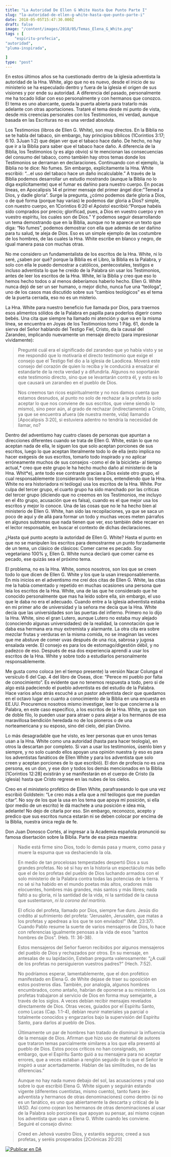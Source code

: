 ```yaml
---
title: "La Autoridad De Ellen G White Hasta Que Punto Parte I"
slug: "la-autoridad-de-ellen-g-white-hasta-que-punto-parte-i"
date: 2018-05-05T15:47:30.000Z
draft: false
image: "/content/images/2018/05/Temas_Elena_G_White.png"
tags : [
    "espiritu-profecia",
"autoridad",
"pluma-inspirada",

]
type: "post"
---
```


   En estos últimos años se ha cuestionado dentro de la iglesia adventista la autoridad de la Hna. White, algo que no es nuevo, desde el inicio de su ministerio se ha especulado dentro y fuera de la iglesia el origen de sus visiones y por ende su autoridad. A diferencia del pasado, personalmente me ha tocado lidiar con eso personalmente y con hermanos que conozco. El tema es uno abarcante, queda la puerta abierta para tratarlo más adelante con otras aportaciones. Trataré el tema desde mi punto de vista, desde mis creencias personales con los Testimonios, mi verdad, aunque basada en las Escrituras no es una verdad absoluta.

 Los Testimonios (libros de Ellen G. White), son muy directos. En la Biblia no se te habla del tabaco, sin embargo, hay principios bíblicos (1Corintios 3:17; 6:10. 3Juan 1:2) que dejan ver que el tabaco hace daño. De hecho, no hay que ir a la Biblia para saber que el tabaco hace daño. A diferencia de la Biblia, los Testimonios (y es algo obvio) si te mencionan las consecuencias del consumo del tabaco, como también hay otros temas donde los Testimonios se derraman en declaraciones. Continuando con el ejemplo, la Biblia no te dice: No fumes. Sin embargo, explícitamente la Hna. White escribió: “…el uso del tabaco hace un daño incalculable.” A través de la Biblia podemos desarrollar un estudio mostrando (aunque la Biblia no lo diga explícitamente) que el fumar es dañino para nuestro cuerpo. En pocas líneas, en Apocalipsis 14 el primer mensaje del primer ángel dice:”Temed a Dios, y dadle gloria”. Surge la pregunta, ¿cómo podemos darle gloria a Dios, o de qué forma (porque hay varias) le podemos dar gloria a Dios? simple, con nuestro cuerpo, en 1Corintios 6:20 el Apóstol escribió:”Porque habéis sido comprados por precio; glorificad, pues, a Dios en vuestro cuerpo y en vuestro espíritu, los cuales son de Dios.” Y podemos seguir desarrollando un tema demostrando que en la Biblia, aunque no te aparece un texto que diga: “No fumes”, podemos demostrar con ella que además de ser dañino para tu salud, te aleja de Dios. Eso es un simple ejemplo de las costumbre de los hombres, de las cuales la Hna. White escribe en blanco y negro, de igual manera pasa con muchas otras.

 No me considero un fundamentalista de los escritos de la Hna. White, ni lo seré, ¿saben por qué? porque la Biblia es el Libro, la Biblia es la Palabra, y solo con ella le puedo demostrar a católicos, pentecostales, testigos e incluso adventista lo que he creído de la Palabra sin usar los Testimonios, antes de leer los escritos de la Hna. White, leí la Biblia y creo que eso lo hemos hecho todos o al menos deberíamos haberlo hecho. Ellen G. White nunca dejó de ser un ser humano, o mejor dicho, nunca fue una “teóloga”, uno de los casos mas discutido sobre sus “cambios teológicos” es el tema de la puerta cerrada, eso no es un misterio.

 La Hna. White para nuestro beneficio fue llamada por Dios, para traernos esos alimentos sólidos de la Palabra en papilla para poderlos digerir como bebés. Una cita que siempre ha llamado mi atención y que va en la misma línea, se encuentra en Joyas de los Testimonios tomo 1 Pág. 61, donde la sierva del Señor hablando del Testigo Fiel, Cristo, da la causal del Zarandeo, implicando nuevamente un mensaje directo (para impresionar vívidamente):

 
>  Pregunté cuál era el significado del zarandeo que yo había visto y se me respondió que lo motivaría el directo testimonio que exige el consejo que el Testigo fiel dio a la iglesia de Laodicea. Moverá este consejo del corazón de quien lo reciba y le conducirá a ensalzar el estandarte de la recta verdad y a difundirla. Algunos no soportarán este testimonio directo, sino que se levantarán contra él, y esto es lo que causará un zarandeo en el pueblo de Dios.
> 
>   Nos creemos tan ricos espiritualmente y no nos damos cuenta que estamos desnudos, al punto no solo de rechazar a la profeta (o solo aceptar lo que nos conviene de sus escritos, que viene siendo lo mismo), sino peor aún, al grado de rechazar (indirectamente) a Cristo, ya que se encuentra afuera (de nuestra mente, vida) llamando [Apocalipsis 3:20], si estuviera adentro no tendría la necesidad de llamar, no?

 Dentro del adventismo hay cuatro clases de personas que apuntan a direcciones diferentes cuando se trata de Ellen G. White, están lo que no aceptan nada de ella, le siguen los que solo aceptan porciones de sus escritos, luego lo que aceptan literalmente todo lo de ella (esto implica no hacer exégesis de sus escritos, tomarlo todo inspirado y no aplicar erróneamente muchos de sus consejos -como el de la bicicleta- al tiempo actual,* creo que este grupo le ha hecho mucho daño al ministerio de la Hna. Whit*e), ante todo ese contraste gracias a Dios existe otro grupo, el cual responsablemente (considerando los tiempos, entendiendo que la Hna. White no era historiadora ni teóloga) usa los escritos de la Hna. White. Por culpa del tercer grupo, el cuarto grupo ha sido manchado por las críticas del tercer grupo (diciendo que no creemos en los Testimonios, me incluyo en el 4to grupo, acusación que es falsa), cuando es el que mejor usa los escritos y mejor lo conoce. Una de las cosas que no le ha hecho bien al ministerio de Ellen G. White, han sido las recopilaciones, ya que se saca un poco de aquí y de allá para formar un todo y muchas veces meten párrafos en algunos subtemas que nada tienen que ver, eso también debe recaer en el lector responsable, en buscar el contexto de dichas declaraciones.

 ¿Hasta qué punto acepto la autoridad de Ellen G. White? Hasta el punto en que no se manipulen los escritos para demostrarme un punto forzadamente de un tema, un clásico de clásicos: Comer carne es pecado. Soy vegetariano 100% y, Ellen G. White nunca declaró que comer carne es pecado, ese quizás sea el próximo tema.

 El problema, no es la Hna. White, somos nosotros, son los que se creen todo lo que dicen de Ellen G. White y los que la usan irresponsablemente. En mis inicios en el adventismo me creí dos citas de Ellen G. White, las citas me la había comentado y repetido en muchas ocasiones una persona que leía los escritos de la Hna. White, una de las que he considerado que he conocido personalmente que mas ha leído sobre ella, sin embargo, el uso que le daba no era el adecuado. Cuando entre a la iglesia adventista estaba en mi primer año de universidad y la señora me decía que la Hna. White decía que las universidades son las puertas del infierno. Primero no lo dijo la Hna. White, sino el gran Lutero, aunque Lutero no estaba muy alejado (conociendo algunas universidades) de la realidad, la connotación que le daba esa hermana era muy extremista y alarmante. La otra cita era sobre mezclar frutas y verduras en la misma comida, no se imaginan las veces que me abstuve de comer uvas después de una rica, sabrosa y jugosa ensalada verde. El consejo es para los de estomago/digestión débil, y no padezco de eso. Después de esa dos experiencia aprendí a usar los escritos de la Hna. White y sobre todo a estudiarlos personalmente responsablemente.

 Me gusta como coloca (en el tiempo presente) la versión Nacar Colunga el versículo 6 del Cap. 4 del libro de Oseas, dice: “Perece mi pueblo por falta de conocimiento”. Es evidente que no tenemos respuesta a todo, pero si de algo está padeciendo el pueblo adventista es del estudio de la Palabra. Hace varios años atrás escuché a un pastor adventista decir que quedamos en el octavo lugar en cuanto a conocimiento de la Biblia en una encuesta en EE.UU. Procuremos nosotros mismo investigar, leer lo que concierne a la Palabra, en este caso específico, a los escritos de la Hna. White, ya que son de doble filo, lo pueden usar para atraer o para alejar a los hermanos de esa maravillosa bendición heredada no de los pioneros o de una norteamericana y su esposo, sino del cielo, del plan Divino.

 Lo más desagradable que he visto, es leer personas que en unos temas usan a la Hna. White como una autoridad (hasta para hacer teología), en otros la descartan por completo. Si van a usar los testimonios, úsenlo bien y siempre, y no solo cuando ellos apoyan una opinión nuestra (y eso es para los adventistas fanáticos de Ellen White y para los adventista que solo creen y aceptan porciones de lo que escribió). El don de profecía no es una persona, es un don, y ese don y todos los demás mencionados en la Biblia [1Corintios 12:28] existirán y se manifestarán en el cuerpo de Cristo (la iglesia) hasta que Cristo regrese en las nubes de los cielos.

 Creo en el ministerio profético de Ellen White, parafraseando lo que una vez escribió Goldstein: “Le creo más a ella que a mil teólogos que me puedan citar”. No soy de los que la usa en los tema que apoya mi posición, si ella (por medio de un escrito) le dá machete a una posición e idea mía, adelante! No dejo de citarla por eso. Sin embargo, reconozco, acepto y predico que sus escritos nunca estarán ni se deben colocar por encima de la Biblia, nuestra única regla de fe.

 Don Juan Donosco Cortés, al ingresar a la Academia española pronunció su famosa disertación sobre la Biblia. Parte de esa pieza maestra:

 
>  Nadie está firme sino Dios, todo lo demás pasa y muere, como pasa y muere la espuma que va deshaciendo la ola.
> 
>  En medio de tan procelosas tempestades despertó Dios a sus grandes profetas. No sé si hay en la historia un espectáculo más bello que el de los profetas del pueblo de Dios luchando armados con el solo ministerio de la Palabra contra todas las potencias de la tierra. Y no sé si ha habido en el mundo poetas más altos, oradores más elocuentes, hombres más grandes, más santos y más libres; nada faltó a su gloria, ni la santidad de la vida, ni la santidad de la causa que sustentaron, *ni la corona del martirio.*
> 
>  El oficio del profeta, llamado por Dios, siempre fue duro. Jesús dio crédito al sufrimiento del profeta: “Jerusalén, Jerusalén, que matas a los profetas y apedreas a los que te son enviados!” (Mat. 23:37). Cuando Pablo resume la suerte de varios mensajeros de Dios, lo hace con referencias igualmente penosas a la vida de esos “santos hombres de Dios”. (Heb. 11: 36-38).
> 
>  Estos mensajeros del Señor fueron recibidos por algunos mensajeros del pueblo de Dios y rechazados por otros. En su mensaje, en antesalas de su lapidación, Esteban pregunta valerosamente: “¿A cuál de los profetas no persiguieron vuestros padres?” (Hech. 7:52).
> 
>  No podríamos esperar, lamentablemente, que el don profético manifestado en Elena G. de White dejase de traer su oposición en estos postreros días. También, por analogía, algunos hombres encumbrados, como antaño, habrían de oponerse a su ministerio. Los profetas trabajaron al servicio de Dios en forma muy semejante, a través de los siglos. A veces debían recibir mensajes revelados directamente de Dios. Otras veces, guiados por el Espíritu Santo, como Lucas (Cap. 1:1-4), debían reunir materiales ya parcial o totalmente conocidos y engarzarlos bajo la supervisión del Espíritu Santo, para darlos al pueblo de Dios.
> 
>  Últimamente un par de hombres han tratado de disminuir la influencia de la mensaje de Dios. Afirman que hizo uso de material de autores que trataron temas parcialmente similares a los que ella presentó al pueblo de Dios. Estos pocos críticos no han consignado, sin embargo, que el Espíritu Santo guió a su mensajera para no aceptar errores, que a veces estaban a renglón seguido de lo que el Señor le inspiró a usar acertadamente. Hablan de las similitudes, no de las diferencias.”
> 
>   Aunque no hay nada nuevo debajo del sol, las acusaciones y mal uso sobre lo que escribió Elena G. White siguen y seguirán estando vigente (diferentes cuentistas, mismo cuento), tanto fuera (ex-adventista y hermanos de otras denominaciones) como dentro (si no es un fanático, es uno que abiertamente la descarta y critica) de la IASD. Así como cojean los hermanos de otras denominaciones al usar de la Palabra solo porciones que apoyan su pensar, así mismo cojean los adventista que usan a Elena G. White cuando les conviene. Seguiré el consejo divino:

 
>  Creed en Jehová vuestro Dios, y estaréis seguros; creed a sus profetas, y seréis prosperados [2Crónicas 20:20]
> 

  [![Publicar en DA](/content/images/2020/06/Publicar_DA.png)](/quieres-publicar-en-da/) 